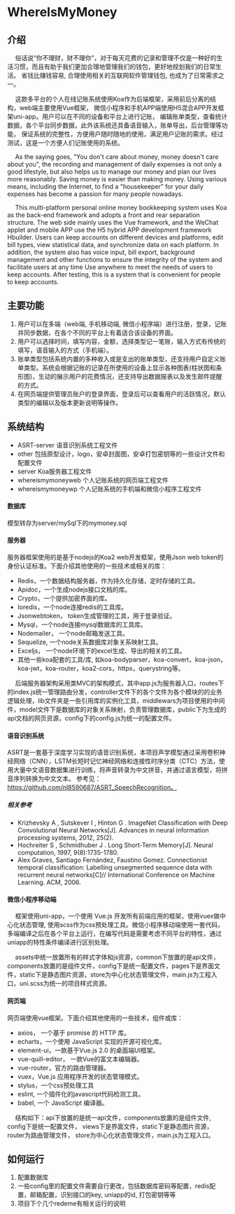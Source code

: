 # WhereIsMyMoney

## 介绍
&emsp; 俗话说“你不理财，财不理你”，对于每天花费的记录和管理不仅是一种好的生活习惯，而且有助于我们更加合理地管理我们的钱包，更好地规划我们的日常生活。
省钱比赚钱容易, 合理使用相关的互联网软件管理钱包, 也成为了日常需求之一。

&emsp; 这款多平台的个人在线记账系统使用Koa作为后端框架，采用前后分离的结构，web端主要使用Vue框架，
微信小程序和手机APP端使用H5混合APP开发框架uni-app。用户可以在不同的设备和平台上进行记账，
编辑账单类型，查看统计数据，各个平台同步数据，此外该系统还具备语音输入，账单导出，后台管理等功能，
保证系统的完整性，方便用户随时随地的使用，满足用户记账的需求。经过测试，这是一个方便人们记账使用的系统。

&emsp; As the saying goes, "You don't care about money, money doesn't care about you", the recording and management of daily expenses is not only a good lifestyle, but also helps us to manage our money and plan our lives more reasonably. Saving money is easier than making money. Using various means, including the Internet, to find a "housekeeper" for your daily expenses has become a passion for many people nowadays.

&emsp; This multi-platform personal online money bookkeeping system uses Koa as the back-end framework and adopts a front and rear separation structure. The web side mainly uses the Vue framework, and the WeChat applet and mobile APP use the H5 hybrid APP development framework Hbuilder. Users can keep accounts on different devices and platforms, edit bill types, view statistical data, and synchronize data on each platform. In addition, the system also has voice input, bill export, background management and other functions to ensure the integrity of the system and facilitate users at any time Use anywhere to meet the needs of users to keep accounts. After testing, this is a system that is convenient for people to keep accounts. 

## 主要功能

1. 用户可以在多端（web端, 手机移动端, 微信小程序端）进行注册，登录，记账并同步数据，在各个不同的平台上有着适合该设备的界面。
2. 用户可以选择时间，填写内容，金额，选择类型记一笔账，输入方式有传统的填写，语音输入的方式（手机端）。
3. 账单类型包括系统内置的多种收入或是支出的账单类型，还支持用户自定义账单类型。系统会根据记账的记录在所使用的设备上显示各种图表(柱状图和条形图)，生动的展示用户的花费情况，还支持导出数据报表以及发生邮件提醒的方式。
4. 在网页端提供管理员账户的登录界面，登录后可以查看用户的活跃情况，默认类型的编辑以及版本更新说明等操作。

## 系统结构

* ASRT-server 语音识别系统工程文件
* other 包括原型设计，logo，安卓封面图，安卓打包密钥等的一些设计文件和配置文件
* server Koa服务器工程文件
* whereismymoneyweb 个人记账系统的网页端工程文件
* whereismymoneywp 个人记账系统的手机端和微信小程序工程文件

#### 数据库

模型转存为server/mySql下的mymoney.sql

#### 服务器

服务器框架使用的是基于nodejs的Koa2 web开发框架，使用Json web token的身份认证标准。下面介绍其他使用的一些技术或相关的库：
* Redis，一个数据结构服务器，作为持久化存储，定时存储的工具。
* Apidoc，一个生成nodejs接口文档的库。
* Crypto，一个提供加密界面的库。
* Ioredis，一个node连接redis的工具库。
* Jsonwebtoken， token生成管理的工具，用于登录验证。
* Mysql，一个node连接mysql数据库的工具库。
* Nodemailer， 一个node邮箱发送工具。
* Sequelize, 一个node关系数据库对象关系映射工具。
* Exceljs， 一个node环境下的excel生成、导出的相关的工具。
* 其他一些koa配套的工具/库, 如koa-bodyparser，koa-convert，koa-json，koa-jwt，koa-router，koa2-cors，https，querystring等。

&emsp; 后端服务器架构采用类MVC的架构模式，其中app.js为服务器入口，routes下的index.js统一管理路由分发，controller文件下的各个文件为各个模块的的业务逻辑处理，lib文件夹是一些引用库的实例化工具，middlewars为项目使用的中间件，model文件下是数据库的对象关系映射，负责管理数据库，public下为生成的api文档的网页资源，config下的config.js为统一的配置文件。

#### 语音识别系统

ASRT是一套基于深度学习实现的语音识别系统，本项目声学模型通过采用卷积神经网络（CNN），LSTM长短时记忆神经网络和连接性时序分类（CTC）方法，使用大量中文语音数据集进行训练，将声音转录为中文拼音，并通过语言模型，将拼音序列转换为中文文本。
参考见：https://github.com/nl8590687/ASRT_SpeechRecognition。

##### 相关参考
* Krizhevsky A , Sutskever I , Hinton G . ImageNet Classification with Deep Convolutional Neural Networks[J]. Advances in neural information processing systems, 2012, 25(2).
* Hochreiter S , Schmidhuber J . Long Short-Term Memory[J]. Neural computation, 1997, 9(8):1735-1780.
* Alex Graves, Santiago Fernández, Faustino Gomez. Connectionist temporal classification: Labelling unsegmented sequence data with recurrent neural networks[C]// International Conference on Machine Learning. ACM, 2006.

#### 微信小程序移动端

&emsp; 框架使用uni-app，一个使用 Vue.js 开发所有前端应用的框架，使用vuex做中心化状态管理, 使用scss作为css预处理工具。微信小程序移动端使用一套代码，多端编译之后在各个平台上运行，在编写代码是需要考虑不同平台的特性，通过uniapp的特性条件编译进行区别处理。

&emsp; assets中统一放置所有的样式字体和js资源，common下放置的是api文件，components放置的是组件文件，config下是统一配置文件，pages下是界面文件，static下是静态图片资源，store为中心化状态管理文件，main.js为工程入口，uni.scss为统一的项目样式资源。

#### 网页端

网页端使用vue框架。下面介绍其他使用的一些技术，组件或库：
* axios， 一个基于 promise 的 HTTP 库。
* echarts，一个使用 JavaScript 实现的开源可视化库。
* element-ui，一款基于Vue.js 2.0 的桌面端UI框架。
* vue-quill-editor， 一款Vue的富文本编辑器。
* vue-router，官方的路由管理器。
* vuex，Vue.js 应用程序开发的状态管理模式。
* stylus，一个css预处理工具
* eslint, 一个插件化的javascript代码检测工具。
* babel, 一个 JavaScript 编译器。

&emsp; 结构如下：api下放置的是统一api文件，components放置的是组件文件, config下是统一配置文件， views下是界面文件，static下是静态图片资源，router为路由管理文件， store为中心化状态管理文件，main.js为工程入口。

## 如何运行

1. 配置数据库
2. 一些config里的配置文件需要自行更改，包括数据库密码等配置，redis配置，邮箱配置，识别接口的key, uniapp的id, 打包密钥等等
3. 项目下个几个redeme有相关运行的说明
